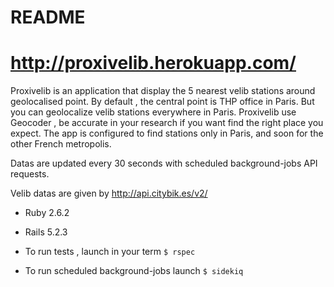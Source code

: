 # README

# http://proxivelib.herokuapp.com/

Proxivelib is an application that display the 5 nearest velib stations around geolocalised point.
By default , the central point is THP office in Paris.
But you can geolocalize velib stations everywhere in Paris.
Proxivelib use Geocoder , be accurate in your research if you want find the right place you expect.
The app is configured to find stations only in Paris, and soon for the other French metropolis.

Datas are updated every 30 seconds with scheduled background-jobs API requests.


Velib datas are given by http://api.citybik.es/v2/

* Ruby 2.6.2
* Rails 5.2.3

* To run tests , launch in your term
  `$ rspec`

* To run scheduled background-jobs launch
  `$ sidekiq`
